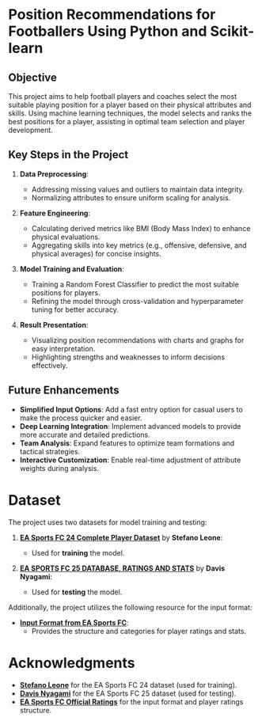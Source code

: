 # Position Recommendations for Footballers Using Python and Scikit-learn

## Objective

This project aims to help football players and coaches select the most suitable playing position for a player based on their physical attributes and skills. Using machine learning techniques, the model selects and ranks the best positions for a player, assisting in optimal team selection and player development.

## Key Steps in the Project

1. **Data Preprocessing**:
   - Addressing missing values and outliers to maintain data integrity.
   - Normalizing attributes to ensure uniform scaling for analysis.

2. **Feature Engineering**:
   - Calculating derived metrics like BMI (Body Mass Index) to enhance physical evaluations.
   - Aggregating skills into key metrics (e.g., offensive, defensive, and physical averages) for concise insights.

3. **Model Training and Evaluation**:
   - Training a Random Forest Classifier to predict the most suitable positions for players.
   - Refining the model through cross-validation and hyperparameter tuning for better accuracy.

4. **Result Presentation**:
   - Visualizing position recommendations with charts and graphs for easy interpretation.
   - Highlighting strengths and weaknesses to inform decisions effectively.

## Future Enhancements

- **Simplified Input Options**: Add a fast entry option for casual users to make the process quicker and easier.
- **Deep Learning Integration**: Implement advanced models to provide more accurate and detailed predictions.
- **Team Analysis**: Expand features to optimize team formations and tactical strategies.
- **Interactive Customization**: Enable real-time adjustment of attribute weights during analysis.

# Dataset

The project uses two datasets for model training and testing:

1. **[EA Sports FC 24 Complete Player Dataset](https://www.kaggle.com/datasets/stefanoleone992/ea-sports-fc-24-complete-player-dataset)** by **Stefano Leone**:
   - Used for **training** the model.

2. **[EA SPORTS FC 25 DATABASE, RATINGS AND STATS](https://www.kaggle.com/datasets/nyagami/ea-sports-fc-25-database-ratings-and-stats)** by **Davis Nyagami**:
   - Used for **testing** the model.

Additionally, the project utilizes the following resource for the input format:

- **[Input Format from EA Sports FC](https://www.ea.com/games/ea-sports-fc/ratings/player-ratings/kylian-mbappe/231747)**: 
  - Provides the structure and categories for player ratings and stats.

# Acknowledgments

- **[Stefano Leone](https://www.kaggle.com/stefanoleone992)** for the EA Sports FC 24 dataset (used for training).
- **[Davis Nyagami](https://www.kaggle.com/nyagami)** for the EA Sports FC 25 dataset (used for testing).
- **[EA Sports FC Official Ratings](https://www.ea.com/games/ea-sports-fc/ratings)** for the input format and player ratings structure.


